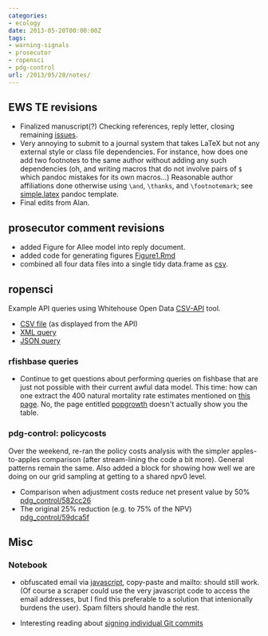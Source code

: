```yaml
---
categories:
- ecology
date: 2013-05-20T00:00:00Z
tags:
- warning-signals
- prosecutor
- ropensci
- pdg-control
url: /2013/05/20/notes/
---
```


## EWS TE revisions

* Finalized manuscript(?)  Checking references, reply letter, closing remaining [issues](https://github.com/cboettig/ews-review/issues).  
* Very annoying to submit to a journal system that takes LaTeX but not any external style or class file dependencies.  For instance, how does one add two footnotes to the same author without adding any such dependencies (oh, and writing macros that do not involve pairs of `$` which pandoc mistakes for its own macros...)  Reasonable author affiliations done otherwise using `\and`, `\thanks`, and `\footnotemark`; see [simple.latex]() pandoc template.  
* Final edits from Alan.  

## prosecutor comment revisions
 
* added Figure for Allee model into reply document.
* added code for generating figures [Figure1.Rmd](https://raw.github.com/cboettig/earlywarning/68f7bba05586d425f1bbfcdb1fe66f0597a3d35b/inst/doc/Figure1.Rmd)
* combined all four data files into a single tidy data.frame as [csv](https://raw.github.com/cboettig/earlywarning/68f7bba05586d425f1bbfcdb1fe66f0597a3d35b/inst/doc/Figure1.csv).  

## ropensci

Example API queries using Whitehouse Open Data [CSV-API](https://github.com/project-open-data/csv-to-api) tool.  

- [CSV file](http://ropensci.org/csv-to-api/index.php?source=https://explore.data.gov/download/7tag-iwnu/CSV&source_format=csv&format=html) (as displayed from the API)
- [XML query](http://ropensci.org/csv-to-api/index.php?source=https://explore.data.gov/download/7tag-iwnu/CSV&source_format=csv&format=xml&Magnitude=1.6)
- [JSON query](http://ropensci.org/csv-to-api/index.php?source=https://explore.data.gov/download/7tag-iwnu/CSV&source_format=csv&format=json&callback=parse_results)

### rfishbase queries

* Continue to get questions about performing queries on fishbase that are just not possible with their current awful data model.  This time: how can one extract the 400 natural mortality rate estimates mentioned on [this page](http://www.fishbase.org/manual/fishbasenatural_mortality00002689.htm). No, the page entitled [popgrowth](http://www.fishbase.org/manual/fishbasethe_popgrowth_table.htm) doesn't actually show you the table.  


### pdg-control: policycosts

Over the weekend, re-ran the policy costs analysis with the simpler apples-to-apples comparison (after stream-lining the code a bit more).  General patterns remain the same.  Also added a block for showing how well we are doing on our grid sampling at getting to a shared npv0 level.  

* Comparison when adjustment costs reduce net present value by 50% [pdg_control/582cc26](https://github.com/cboettig/pdg_control/blob/582cc266eeda686ac42c9e1e652cc809b2f861f0/inst/examples/policycosts/writeup.md)
* The original 25% reduction (e.g. to 75% of the NPV) [pdg_control/59dca5f](https://github.com/cboettig/pdg_control/blob/59dca5fc085b93c4f9f833562267b6bdc5a10a55/inst/examples/policycosts/writeup.md)

## Misc

### Notebook

* obfuscated email via [javascript](https://github.com/cboettig/labnotebook/blob/36b4cd8bdf2f9c943619631dc17e867c0c951d38/assets/js/obfuscate-email.js), copy-paste and mailto: should still work.  (Of course a scraper could use the very javascript code to access the email addresses, but I find this preferable to a solution that intenionally burdens the user).  Spam filters should handle the rest.  

* Interesting reading about [signing individual Git commits](http://mikegerwitz.com/docs/git-horror-story.html)
